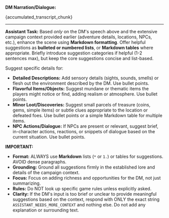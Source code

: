 **DM Narration/Dialogue:**

{accumulated_transcript_chunk}

---
**Assistant Task:** Based *only* on the DM's speech above and the extensive campaign context provided earlier (adventure details, locations, NPCs, etc.), enhance the scene using **Markdown formatting**. Offer helpful suggestions as **bulleted or numbered lists**, or **Markdown tables** where appropriate. Briefly introduce suggestion categories if helpful (1-2 sentences max), but keep the core suggestions concise and list-based.

Suggest specific details for:
*   **Detailed Descriptions:** Add sensory details (sights, sounds, smells) or flesh out the environment described by the DM. Use bullet points.
*   **Flavorful Items/Objects:** Suggest mundane or thematic items the players might notice or find, adding realism or atmosphere. Use bullet points.
*   **Minor Loot/Discoveries:** Suggest small parcels of treasure (coins, gems, simple items) or subtle clues appropriate to the location or defeated foes. Use bullet points or a simple Markdown table for multiple items.
*   **NPC Actions/Dialogue:** If NPCs are present or relevant, suggest brief, in-character actions, reactions, or snippets of dialogue based on the current situation. Use bullet points.

**IMPORTANT:**
*   **Format:** ALWAYS use **Markdown** lists (`*` or `1.`) or tables for suggestions. AVOID dense paragraphs.
*   **Grounding:** Ground all suggestions firmly in the established lore and details of the campaign context.
*   **Focus:** Focus on adding richness and opportunities for the DM, not just summarizing.
*   **Rules:** Do NOT look up specific game rules unless explicitly asked.
*   **Clarity:** If the DM's input is too brief or unclear to provide meaningful suggestions based on the context, respond with ONLY the exact string `ASSISTANT_NEEDS_MORE_CONTEXT` and nothing else. Do not add any explanation or surrounding text. 